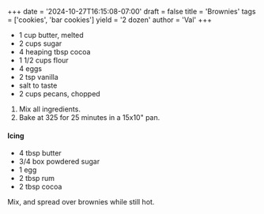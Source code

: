 +++
date = '2024-10-27T16:15:08-07:00'
draft = false
title = 'Brownies'
tags = ['cookies', 'bar cookies']
yield = '2 dozen'
author = 'Val'
+++

* 1 cup butter, melted
* 2 cups sugar
* 4 heaping tbsp cocoa
* 1 1/2 cups flour
* 4 eggs
* 2 tsp vanilla
* salt to taste
* 2 cups pecans, chopped

1. Mix all ingredients.
2. Bake at 325 for 25 minutes in a 15x10" pan. 

#### Icing
* 4 tbsp butter
* 3/4 box powdered sugar
* 1 egg
* 2 tbsp rum
* 2 tbsp cocoa

Mix, and spread over brownies while still hot.
